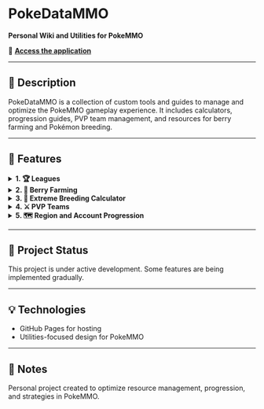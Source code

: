 # PokeDataMMO

**Personal Wiki and Utilities for PokeMMO**

🔗 **[Access the application](https://victorbolanos.github.io/PokeDataMMO)**

---

## 📖 Description

PokeDataMMO is a collection of custom tools and guides to manage and optimize the PokeMMO gameplay experience. It includes calculators, progression guides, PVP team management, and resources for berry farming and Pokémon breeding.

---

## 🎯 Features

<details>
<summary><strong>1. 🏆 Leagues</strong></summary>

Complete guides for conquering the game's leagues.

- **Possible Chinese guide translation**: Translation and adaptation of league strategy guides (ambitious project in planning)

</details>

<details>
<summary><strong>2. 🌱 Berry Farming</strong></summary>

Management and optimization system for berry cultivation.

</details>

<details>
<summary><strong>3. 🧬 Extreme Breeding Calculator</strong></summary>

Advanced calculator to optimize the Pokémon breeding process.

- **Input**: Selection of target Pokémon
- **Output**: Optimal breeding path with necessary steps
- **Available modes**:
  - Mode with Natu (Synchronize enabled)
  - Mode without Natu (no Synchronize)

</details>

<details>
<summary><strong>4. ⚔️ PVP Teams</strong></summary>

Competitive team management and analysis.

- **Pokémon Calculator**: Tool to analyze stats and matchups (ambitious project in planning)

</details>

<details>
<summary><strong>5. 🗺️ Region and Account Progression</strong></summary>

Progress tracking system for multiple characters and accounts.

- **Configuration**: 3 characters across 2 accounts
- **Features**:
  - Progress calculator
  - Personalized point-by-point guide

</details>

---

## 🚀 Project Status

This project is under active development. Some features are being implemented gradually.

---

## 💡 Technologies

- GitHub Pages for hosting
- Utilities-focused design for PokeMMO

---

## 📝 Notes

Personal project created to optimize resource management, progression, and strategies in PokeMMO.
